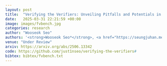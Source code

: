 ```yaml
---
layout: post
title:  "Verifying the Verifiers: Unveiling Pitfalls and Potentials in Fact Verifiers"
date:   2025-03-31 22:21:59 +00:00
image: images/fvbench.jpg
categories: research
author: "Wooseok Seo"
authors: '<strong>Wooseok Seo*</strong>, <a href="https://seungjuhan.me/">Seungju Han*</a>, <a href="https://jaehunjung.com/">Jaehun Jung</a>, <a href="https://bnewm0609.github.io/">Benjamin Newman</a>, <a href="https://sngwonlim.github.io/">Seungwon Lim</a>, <a href="https://seunbite.github.io/">Seungbeen Lee</a>, <a href="https://gloriaximinglu.github.io/">Ximing Lu</a>, <a href="https://yejinc.github.io/">Yejin Choi</a>, <a href="https://yj-yu.github.io/home/">Youngjae Yu</a>'
venue: "Under Review"
arxiv: https://arxiv.org/abs/2506.13342
code: https://github.com/just1nseo/verifying-the-verifiers#
bibtex: bibtex/fvbench.txt
---
```

